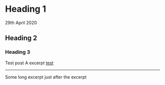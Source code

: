 # Heading 1
<time datetime="29-04-2020">29th April 2020</time>

## Heading 2

### Heading 3

<p class="excerpt">Test post A excerpt <a href="test">test</a></p>

-------

Some long excerpt just after the excerpt
